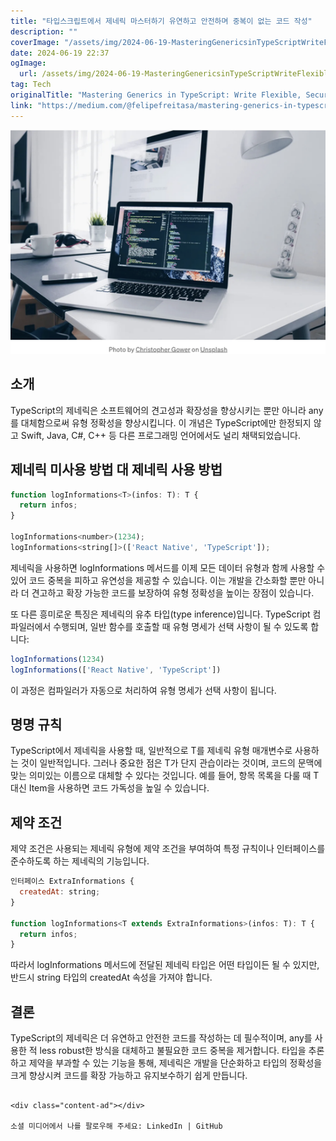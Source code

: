 ```yaml
---
title: "타입스크립트에서 제네릭 마스터하기 유연하고 안전하며 중복이 없는 코드 작성"
description: ""
coverImage: "/assets/img/2024-06-19-MasteringGenericsinTypeScriptWriteFlexibleSecureandDuplicity-FreeCode_0.png"
date: 2024-06-19 22:37
ogImage: 
  url: /assets/img/2024-06-19-MasteringGenericsinTypeScriptWriteFlexibleSecureandDuplicity-FreeCode_0.png
tag: Tech
originalTitle: "Mastering Generics in TypeScript: Write Flexible, Secure, and Duplicity-Free Code"
link: "https://medium.com/@felipefreitasa/mastering-generics-in-typescript-write-flexible-secure-and-duplicity-free-code-b3027e20c108"
---
```



![이미지](/assets/img/2024-06-19-MasteringGenericsinTypeScriptWriteFlexibleSecureandDuplicity-FreeCode_0.png)

## 소개

TypeScript의 제네릭은 소프트웨어의 견고성과 확장성을 향상시키는 뿐만 아니라 any를 대체함으로써 유형 정확성을 향상시킵니다. 이 개념은 TypeScript에만 한정되지 않고 Swift, Java, C#, C++ 등 다른 프로그래밍 언어에서도 널리 채택되었습니다.

## 제네릭 미사용 방법 대 제네릭 사용 방법

<div class="content-ad"></div>

```js
function logInformations<T>(infos: T): T {
  return infos;
}

logInformations<number>(1234);
logInformations<string[]>(['React Native', 'TypeScript']);
```

<div class="content-ad"></div>

제네릭을 사용하면 logInformations 메서드를 이제 모든 데이터 유형과 함께 사용할 수 있어 코드 중복을 피하고 유연성을 제공할 수 있습니다. 이는 개발을 간소화할 뿐만 아니라 더 견고하고 확장 가능한 코드를 보장하여 유형 정확성을 높이는 장점이 있습니다.

또 다른 흥미로운 특징은 제네릭의 유추 타입(type inference)입니다. TypeScript 컴파일러에서 수행되며, 일반 함수를 호출할 때 유형 명세가 선택 사항이 될 수 있도록 합니다:

```js
logInformations(1234)
logInformations(['React Native', 'TypeScript'])
```

이 과정은 컴파일러가 자동으로 처리하여 유형 명세가 선택 사항이 됩니다.

<div class="content-ad"></div>

## 명명 규칙

TypeScript에서 제네릭을 사용할 때, 일반적으로 T를 제네릭 유형 매개변수로 사용하는 것이 일반적입니다. 그러나 중요한 점은 T가 단지 관습이라는 것이며, 코드의 문맥에 맞는 의미있는 이름으로 대체할 수 있다는 것입니다. 예를 들어, 항목 목록을 다룰 때 T 대신 Item을 사용하면 코드 가독성을 높일 수 있습니다.

## 제약 조건

제약 조건은 사용되는 제네릭 유형에 제약 조건을 부여하여 특정 규칙이나 인터페이스를 준수하도록 하는 제네릭의 기능입니다.

<div class="content-ad"></div>

```js
인터페이스 ExtraInformations {
  createdAt: string;
}

function logInformations<T extends ExtraInformations>(infos: T): T {
  return infos;
}
```

따라서 logInformations 메서드에 전달된 제네릭 타입은 어떤 타입이든 될 수 있지만, 반드시 string 타입의 createdAt 속성을 가져야 합니다.

## 결론

TypeScript의 제네릭은 더 유연하고 안전한 코드를 작성하는 데 필수적이며, any를 사용한 적 less robust한 방식을 대체하고 불필요한 코드 중복을 제거합니다. 타입을 추론하고 제약을 부과할 수 있는 기능을 통해, 제네릭은 개발을 단순화하고 타입의 정확성을 크게 향상시켜 코드를 확장 가능하고 유지보수하기 쉽게 만듭니다.
```

<div class="content-ad"></div>

소셜 미디어에서 나를 팔로우해 주세요: LinkedIn | GitHub